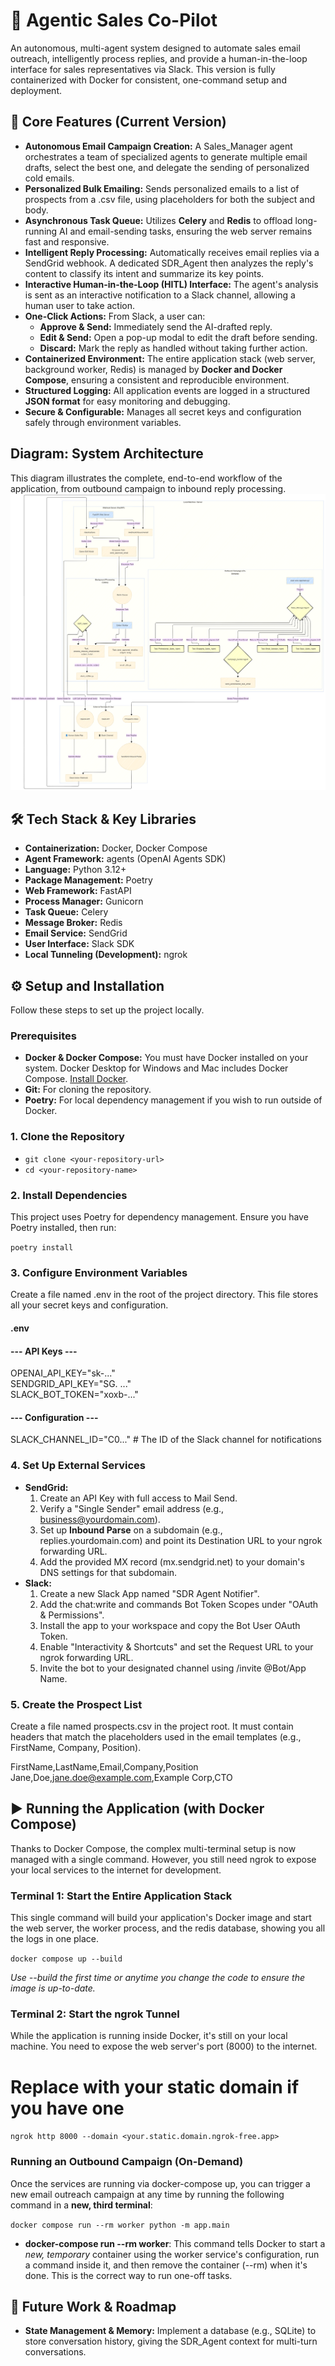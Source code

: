 # **🤖 Agentic Sales Co-Pilot**

An autonomous, multi-agent system designed to automate sales email outreach, intelligently process replies, and provide a human-in-the-loop interface for sales representatives via Slack. This version is fully containerized with Docker for consistent, one-command setup and deployment.

## **🚀 Core Features (Current Version)**

* **Autonomous Email Campaign Creation:** A Sales_Manager agent orchestrates a team of specialized agents to generate multiple email drafts, select the best one, and delegate the sending of personalized cold emails. 
* **Personalized Bulk Emailing:** Sends personalized emails to a list of prospects from a .csv file, using placeholders for both the subject and body.
* **Asynchronous Task Queue:** Utilizes **Celery** and **Redis** to offload long-running AI and email-sending tasks, ensuring the web server remains fast and responsive.
* **Intelligent Reply Processing:** Automatically receives email replies via a SendGrid webhook. A dedicated SDR_Agent then analyzes the reply's content to classify its intent and summarize its key points.  
* **Interactive Human-in-the-Loop (HITL) Interface:** The agent's analysis is sent as an interactive notification to a Slack channel, allowing a human user to take action.  
* **One-Click Actions:** From Slack, a user can:  
  * **Approve & Send:** Immediately send the AI-drafted reply.  
  * **Edit & Send:** Open a pop-up modal to edit the draft before sending.  
  * **Discard:** Mark the reply as handled without taking further action.
* **Containerized Environment:** The entire application stack (web server, background worker, Redis) is managed by **Docker and Docker Compose**, ensuring a consistent and reproducible environment.
* **Structured Logging:** All application events are logged in a structured **JSON format** for easy monitoring and debugging. 
* **Secure & Configurable:** Manages all secret keys and configuration safely through environment variables.

## **Diagram: System Architecture**

This diagram illustrates the complete, end-to-end workflow of the application, from outbound campaign to inbound reply processing.
![Agentic Sales Copilot: Architecture Diagram](./assets/Arch_Diag_Agentic_Sales_Copilot_v1.png)

## **🛠️ Tech Stack & Key Libraries**

* **Containerization:** Docker, Docker Compose
* **Agent Framework:** agents (OpenAI Agents SDK)  
* **Language:** Python 3.12+  
* **Package Management:** Poetry  
* **Web Framework:** FastAPI
* **Process Manager:** Gunicorn
* **Task Queue:** Celery  
* **Message Broker:** Redis  
* **Email Service:** SendGrid  
* **User Interface:** Slack SDK  
* **Local Tunneling (Development):** ngrok

## **⚙️ Setup and Installation**

Follow these steps to set up the project locally.

### **Prerequisites**

* **Docker & Docker Compose:** You must have Docker installed on your system. Docker Desktop for Windows and Mac includes Docker Compose. [Install Docker](https://docs.docker.com/get-docker/).  
* **Git:** For cloning the repository.  
* **Poetry:** For local dependency management if you wish to run outside of Docker.

### **1. Clone the Repository**

- `git clone <your-repository-url>`
- `cd <your-repository-name>`

### **2. Install Dependencies**

This project uses Poetry for dependency management. Ensure you have Poetry installed, then run:

`poetry install`

### **3. Configure Environment Variables**

Create a file named .env in the root of the project directory. This file stores all your secret keys and configuration.

#### .env

#### --- API Keys ---  
OPENAI_API_KEY="sk-..."  
SENDGRID_API_KEY="SG. ..."  
SLACK_BOT_TOKEN="xoxb-..."

#### --- Configuration ---  
SLACK_CHANNEL_ID="C0..." # The ID of the Slack channel for notifications

### **4. Set Up External Services**

* **SendGrid:**  
  1. Create an API Key with full access to Mail Send.  
  2. Verify a "Single Sender" email address (e.g., business@yourdomain.com).  
  3. Set up **Inbound Parse** on a subdomain (e.g., replies.yourdomain.com) and point its Destination URL to your ngrok forwarding URL.  
  4. Add the provided MX record (mx.sendgrid.net) to your domain's DNS settings for that subdomain.  
* **Slack:**  
  1. Create a new Slack App named "SDR Agent Notifier".  
  2. Add the chat:write and commands Bot Token Scopes under "OAuth & Permissions".  
  3. Install the app to your workspace and copy the Bot User OAuth Token.  
  4. Enable "Interactivity & Shortcuts" and set the Request URL to your ngrok forwarding URL.  
  5. Invite the bot to your designated channel using /invite @Bot/App Name.

### **5. Create the Prospect List**

Create a file named prospects.csv in the project root. It must contain headers that match the placeholders used in the email templates (e.g., FirstName, Company, Position).

FirstName,LastName,Email,Company,Position  
Jane,Doe,jane.doe@example.com,Example Corp,CTO

## **▶️ Running the Application (with Docker Compose)**

Thanks to Docker Compose, the complex multi-terminal setup is now managed with a single command. However, you still need ngrok to expose your local services to the internet for development.

### **Terminal 1: Start the Entire Application Stack**

This single command will build your application's Docker image and start the web server, the worker process, and the redis database, showing you all the logs in one place.

`docker compose up --build`

*Use --build the first time or anytime you change the code to ensure the image is up-to-date.*

### **Terminal 2: Start the ngrok Tunnel**

While the application is running inside Docker, it's still on your local machine. You need to expose the web server's port (8000) to the internet.

# Replace with your static domain if you have one  
`ngrok http 8000 --domain <your.static.domain.ngrok-free.app>`

### **Running an Outbound Campaign (On-Demand)**

Once the services are running via docker-compose up, you can trigger a new email outreach campaign at any time by running the following command in a **new, third terminal**:

`docker compose run --rm worker python -m app.main`

* **docker-compose run --rm worker**: This command tells Docker to start a *new, temporary* container using the worker service's configuration, run a command inside it, and then remove the container (--rm) when it's done. This is the correct way to run one-off tasks.

## **🔮 Future Work & Roadmap**

* **State Management & Memory:** Implement a database (e.g., SQLite) to store conversation history, giving the SDR_Agent context for multi-turn conversations.

